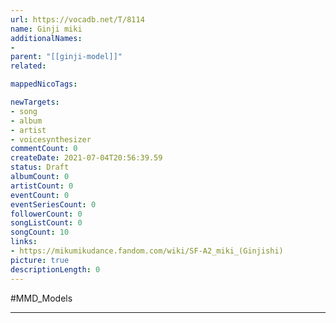 ```yaml
---
url: https://vocadb.net/T/8114
name: Ginji miki
additionalNames: 
- 
parent: "[[ginji-model]]"
related:

mappedNicoTags:

newTargets:
- song
- album
- artist
- voicesynthesizer
commentCount: 0
createDate: 2021-07-04T20:56:39.59
status: Draft
albumCount: 0
artistCount: 0
eventCount: 0
eventSeriesCount: 0
followerCount: 0
songListCount: 0
songCount: 10
links: 
- https://mikumikudance.fandom.com/wiki/SF-A2_miki_(Ginjishi)
picture: true
descriptionLength: 0
---
```


#MMD_Models



---

